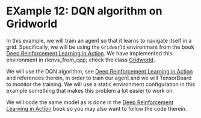 # EXample 12: DQN algorithm on Gridworld

In this example, we will train an agent so that it learns to navigate itself in a grid.
Specifically, we will be using the ```Gridworld``` environmant from the book <a href="https://www.manning.com/books/deep-reinforcement-learning-in-action">Deep Reinforcement Learning in Action</a>.
We have implemented this environment in <a herf="https://github.com/pockerman/rlenvs_from_cpp">rlenvs_from_cpp</a>; check the class <a href="https://github.com/pockerman/rlenvs_from_cpp/blob/master/src/rlenvs/envs/grid_world/grid_world_env.h">Gridworld</a>. 

We will use the DQN algorithm, see <a href="https://www.manning.com/books/deep-reinforcement-learning-in-action">Deep Reinforcement Learning in Action</a> and references therein,
in order to train our agent and we will TensorBoard to monitor the training. We will use a static environment configuration in this example something that makes this problem a lot easier to work on.

We will code the same model as is done in the <a href="https://www.manning.com/books/deep-reinforcement-learning-in-action">Deep Reinforcement Learning in Action</a> book so you may also want to follow the code therein.



